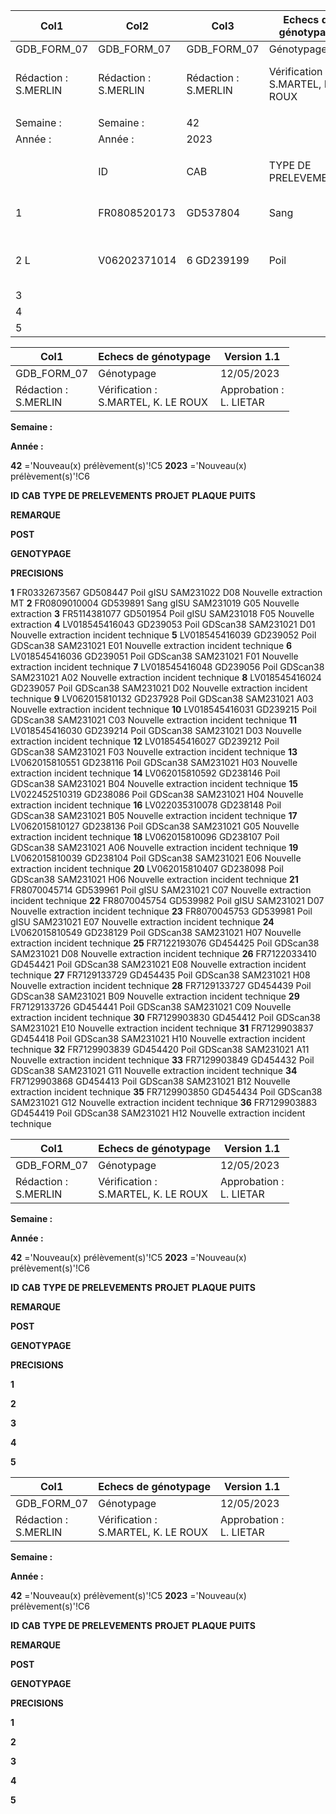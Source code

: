 |Col1|Col2|Col3|Echecs de génotypage|Col5|Col6|Col7|Version 1.1|Col9|
|---|---|---|---|---|---|---|---|---|
|GDB_FORM_07|GDB_FORM_07|GDB_FORM_07|Génotypage|Génotypage|Génotypage|Génotypage|12/05/2023|12/05/2023|
|Rédaction :<br>S.MERLIN|Rédaction :<br>S.MERLIN|Rédaction :<br>S.MERLIN|Vérification :<br>S.MARTEL, K. LE ROUX|Vérification :<br>S.MARTEL, K. LE ROUX|Vérification :<br>S.MARTEL, K. LE ROUX|Vérification :<br>S.MARTEL, K. LE ROUX|Approbation :<br>L. LIETAR|Approbation :<br>L. LIETAR|
||||||||||
|Semaine :|Semaine :|42|||||||
|Année :|Année :|2023|||||||
||||||||||
||ID|CAB|TYPE DE PRELEVEMENTS|PROJET|PLAQUE|PUITS|REMARQUE POST<br>GENOTYPAGE|PRECISIONS|
|1|FR0808520173|GD537804|Sang|gISU|SAM231023|B01|Nouveau pvt autre que sang||
|2 L|V06202371014|6 GD239199|Poil|GDScan38|SAM231020|D11|Nouveau pvt|poils fins + pas assez de poils fournis|
|3|||||||||
|4|||||||||
|5|||||||||

|Col1|Echecs de génotypage|Version 1.1|
|---|---|---|
|GDB_FORM_07|Génotypage|12/05/2023|
|Rédaction :<br>S.MERLIN|Vérification :<br>S.MARTEL, K. LE ROUX|Approbation :<br>L. LIETAR|


**Semaine :**

**Année :**


**42** ='Nouveau(x) prélèvement(s)'!C5
**2023** ='Nouveau(x) prélèvement(s)'!C6


**ID** **CAB** **TYPE DE PRELEVEMENTS** **PROJET** **PLAQUE** **PUITS**


**REMARQUE**

**POST**

**GENOTYPAGE**


**PRECISIONS**


**1** FR0332673567 GD508447 Poil gISU SAM231022 D08 Nouvelle extraction MT
**2** FR0809010004 GD539891 Sang gISU SAM231019 G05 Nouvelle extraction
**3** FR5114381077 GD501954 Poil gISU SAM231018 F05 Nouvelle extraction
**4** LV018545416043 GD239053 Poil GDScan38 SAM231021 D01 Nouvelle extraction incident technique
**5** LV018545416039 GD239052 Poil GDScan38 SAM231021 E01 Nouvelle extraction incident technique
**6** LV018545416036 GD239051 Poil GDScan38 SAM231021 F01 Nouvelle extraction incident technique
**7** LV018545416048 GD239056 Poil GDScan38 SAM231021 A02 Nouvelle extraction incident technique
**8** LV018545416024 GD239057 Poil GDScan38 SAM231021 D02 Nouvelle extraction incident technique
**9** LV062015810132 GD237928 Poil GDScan38 SAM231021 A03 Nouvelle extraction incident technique
**10** LV018545416031 GD239215 Poil GDScan38 SAM231021 C03 Nouvelle extraction incident technique
**11** LV018545416030 GD239214 Poil GDScan38 SAM231021 D03 Nouvelle extraction incident technique
**12** LV018545416027 GD239212 Poil GDScan38 SAM231021 F03 Nouvelle extraction incident technique
**13** LV062015810551 GD238116 Poil GDScan38 SAM231021 H03 Nouvelle extraction incident technique
**14** LV062015810592 GD238146 Poil GDScan38 SAM231021 B04 Nouvelle extraction incident technique
**15** LV022452510319 GD238086 Poil GDScan38 SAM231021 H04 Nouvelle extraction incident technique
**16** LV022035310078 GD238148 Poil GDScan38 SAM231021 B05 Nouvelle extraction incident technique
**17** LV062015810127 GD238136 Poil GDScan38 SAM231021 G05 Nouvelle extraction incident technique
**18** LV062015810096 GD238107 Poil GDScan38 SAM231021 A06 Nouvelle extraction incident technique
**19** LV062015810039 GD238104 Poil GDScan38 SAM231021 E06 Nouvelle extraction incident technique
**20** LV062015810407 GD238098 Poil GDScan38 SAM231021 H06 Nouvelle extraction incident technique
**21** FR8070045714 GD539961 Poil gISU SAM231021 C07 Nouvelle extraction incident technique
**22** FR8070045754 GD539982 Poil gISU SAM231021 D07 Nouvelle extraction incident technique
**23** FR8070045753 GD539981 Poil gISU SAM231021 E07 Nouvelle extraction incident technique
**24** LV062015810549 GD238129 Poil GDScan38 SAM231021 H07 Nouvelle extraction incident technique
**25** FR7122193076 GD454425 Poil GDScan38 SAM231021 D08 Nouvelle extraction incident technique
**26** FR7122033410 GD454421 Poil GDScan38 SAM231021 E08 Nouvelle extraction incident technique
**27** FR7129133729 GD454435 Poil GDScan38 SAM231021 H08 Nouvelle extraction incident technique
**28** FR7129133727 GD454439 Poil GDScan38 SAM231021 B09 Nouvelle extraction incident technique
**29** FR7129133726 GD454441 Poil GDScan38 SAM231021 C09 Nouvelle extraction incident technique
**30** FR7129903830 GD454412 Poil GDScan38 SAM231021 E10 Nouvelle extraction incident technique
**31** FR7129903837 GD454418 Poil GDScan38 SAM231021 H10 Nouvelle extraction incident technique
**32** FR7129903839 GD454420 Poil GDScan38 SAM231021 A11 Nouvelle extraction incident technique
**33** FR7129903849 GD454432 Poil GDScan38 SAM231021 G11 Nouvelle extraction incident technique
**34** FR7129903868 GD454413 Poil GDScan38 SAM231021 B12 Nouvelle extraction incident technique
**35** FR7129903850 GD454434 Poil GDScan38 SAM231021 G12 Nouvelle extraction incident technique
**36** FR7129903883 GD454419 Poil GDScan38 SAM231021 H12 Nouvelle extraction incident technique

|Col1|Echecs de génotypage|Version 1.1|
|---|---|---|
|GDB_FORM_07|Génotypage|12/05/2023|
|Rédaction :<br>S.MERLIN|Vérification :<br>S.MARTEL, K. LE ROUX|Approbation :<br>L. LIETAR|


**Semaine :**

**Année :**


**42** ='Nouveau(x) prélèvement(s)'!C5
**2023** ='Nouveau(x) prélèvement(s)'!C6


**ID** **CAB** **TYPE DE PRELEVEMENTS** **PROJET** **PLAQUE** **PUITS**


**REMARQUE**

**POST**

**GENOTYPAGE**


**PRECISIONS**


**1**

**2**

**3**

**4**

**5**

|Col1|Echecs de génotypage|Version 1.1|
|---|---|---|
|GDB_FORM_07|Génotypage|12/05/2023|
|Rédaction :<br>S.MERLIN|Vérification :<br>S.MARTEL, K. LE ROUX|Approbation :<br>L. LIETAR|


**Semaine :**

**Année :**


**42** ='Nouveau(x) prélèvement(s)'!C5
**2023** ='Nouveau(x) prélèvement(s)'!C6


**ID** **CAB** **TYPE DE PRELEVEMENTS** **PROJET** **PLAQUE** **PUITS**


**REMARQUE**

**POST**

**GENOTYPAGE**


**PRECISIONS**


**1**

**2**

**3**

**4**

**5**

